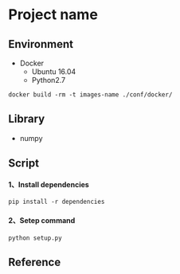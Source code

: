 # Project name

## Environment

+ Docker
  - Ubuntu 16.04
  - Python2.7

```
docker build -rm -t images-name ./conf/docker/
```

## Library

+ numpy

## Script

#### 1、Install dependencies

```
pip install -r dependencies
```

#### 2、Setep command

```
python setup.py
```

## Reference

